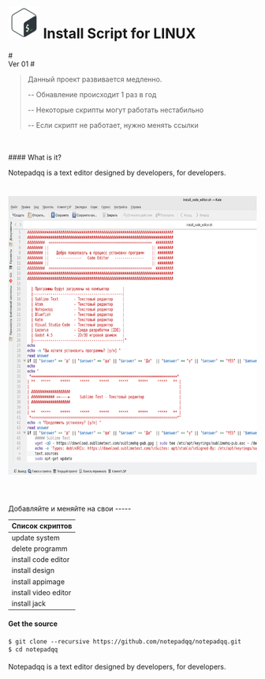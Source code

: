 # <img src="https://github.com/Ripflic/ripflic.github.io/blob/master/img/shell-script.png" alt="Script" width="64" height="64" /> Install Script for LINUX
#<br> Ver 01
#<br>
> Данный проект развивается медленно.
>
>  -- Обнавление происходит 1 раз в год
>
>  -- Некоторые скрипты могут работать нестабильно
>
>  -- Если скрипт не работает, нужно менять ссылки
<br>
<br>
#### What is it?

Notepadqq is a text editor designed by developers, for developers. 

# <img src="https://github.com/Ripflic/ripflic.github.io/blob/master/img/img_01.png" alt="Script" width="757" height="564" />
<br>
<br>
Добавляйте и меняйте на свои
-----

| Список скриптов       |
|-----------------------|
| update system         |
| delete programm       |
| install code editor   |
| install design        |
| install appimage      |
| install video editor  |
| install jack          |

#### Get the source

    $ git clone --recursive https://github.com/notepadqq/notepadqq.git
    $ cd notepadqq

#### 

Notepadqq is a text editor designed by developers, for developers. 
